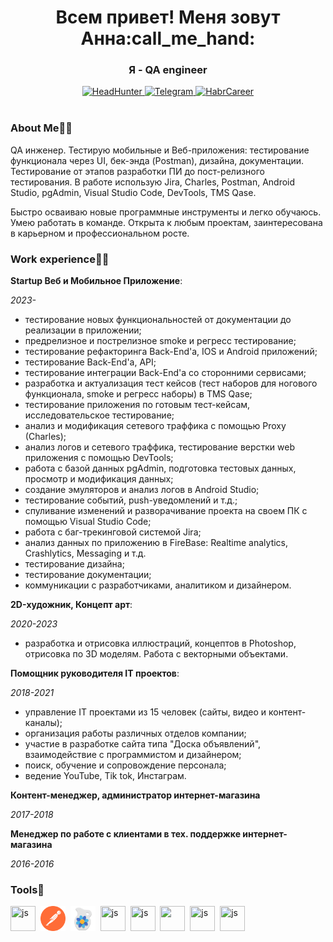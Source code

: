 <div id="header" align="center">
    <h1>Всем привет! Меня зовут Анна:call_me_hand:</h1>
    <h3>Я - QA engineer</h2>
</div>

<div id="badges" align="center">
    <a target="_blank" href="https://orel.hh.ru/resume/72abb09eff0ba369420039ed1f416531776248">
        <img src="https://img.shields.io/badge/HeadHunter-red?logo=HeadHunter&logoColor=white&style=for-the-badge" alt="HeadHunter"/>
    </a>
    <a target="_blank" href="https://t.me/vivalapanic">
        <img src="https://img.shields.io/badge/Telegram-blue?style=for-the-badge&logo=Telegram&logoColor=white"alt="Telegram"/>
    </a>
    <a target="_blank" href="https://career.habr.com/annetgd">
        <img src="https://img.shields.io/badge/HabrCareer-grey?style=for-the-badge&logo=HabrCareer&logoColor=white"alt="HabrCareer"/>
    </a>
</div>
<div align="center">
<img src="https://komarev.com/ghpvc/?username=vivalapanic&style=flat-square&color=blue" alt=""/>
</div>

### About Me:lotus_position_woman:
QA инженер. Тестирую мобильные и Веб-приложения: тестирование функционала через UI, бек-энда (Postman), дизайна, документации. Тестирование от этапов разработки ПИ до пост-релизного тестирования. В работе использую Jira, Charles, Postman, Android Studio, pgAdmin, Visual Studio Code, DevTools, TMS Qase.

Быстро осваиваю новые программные инструменты и легко обучаюсь. Умею работать в команде. Открыта к любым проектам, заинтересована в карьерном и профессиональном росте.

### Work experience:woman_technologist:
    
**Startup Веб и Мобильное Приложение**:

*2023-*
- тестирование новых функциональностей от документации до реализации в приложении;
- предрелизное и пострелизное smoke и регресс тестирование;
- тестирование рефакторинга Back-End'a, IOS и Android приложений;
- тестирование Back-End'a, API;
- тестирование интеграции Back-End'a со сторонними сервисами;
- разработка и актуализация тест кейсов (тест наборов для ногового функционала, smoke и регресс наборы) в TMS Qase;
- тестирование приложения по готовым тест-кейсам, исследовательское тестирование;
- анализ и модификация сетевого траффика с помощью Proxy (Charles);
- анализ логов и сетевого траффика, тестирование верстки web приложения с помощью DevTools;
- работа с базой данных pgAdmin, подготовка тестовых данных, просмотр и модификация данных;
- создание эмуляторов и анализ логов в Android Studio;
- тестирование событий, push-уведомлений и т.д.;
- спуливание изменений и разворачивание проекта на своем ПК с помощью Visual Studio Code;
- работа с баг-трекинговой системой Jira;
- анализ данных по приложению в FireBase: Realtime analytics, Crashlytics, Messaging и т.д.
- тестирование дизайна;
- тестирование документации;
- коммуникации с разработчиками, аналитиком и дизайнером.

**2D-художник, Концепт арт**:

*2020-2023*
- разработка и отрисовка иллюстраций, концептов в Photoshop, отрисовка по 3D моделям. Работа с векторными объектами.

**Помощник руководителя IT проектов**:

*2018-2021*
- управление IT проектами из 15 человек (сайты, видео и контент-каналы);
- организация работы различных отделов компании;
- участие в разработке сайта типа "Доска объявлений", взаимодействие с программистом и дизайнером;
- поиск, обучение и сопровождение персонала;
- ведение YouTube, Tik tok, Инстаграм.

**Контент-менеджер, администратор интернет-магазина**

*2017-2018*

**Менеджер по работе с клиентами в тех. поддержке интернет-магазина**

*2016-2016*

### Tools:toolbox:
<div id="header">
    <img src="https://cdn.jsdelivr.net/gh/devicons/devicon/icons/photoshop/photoshop-plain.svg" title="js" width="40" height="40"/>&nbsp;
    <img src="postman-icon.svg" title="js" width="40" height="40"/>&nbsp;
    <img src="charlesproxy.svg" title="js" width="40" height="40"/>&nbsp;
    <img src="https://cdn.jsdelivr.net/gh/devicons/devicon/icons/jira/jira-original-wordmark.svg" title="js" width="40" height="40"/>&nbsp;
    <img src="https://cdn.jsdelivr.net/gh/devicons/devicon/icons/confluence/confluence-original-wordmark.svg" title="js" width="40" height="40"/>&nbsp;
    <img src="https://cdn.jsdelivr.net/gh/devicons/devicon/icons/postgresql/postgresql-original-wordmark.svg" width="40" height="40"/>&nbsp;
    <img src="https://cdn.jsdelivr.net/gh/devicons/devicon/icons/mysql/mysql-original-wordmark.svg" title="js" width="40" height="40"/>&nbsp;
    <img src="https://cdn.jsdelivr.net/gh/devicons/devicon/icons/figma/figma-original.svg" title="js" width="40" height="40"/>&nbsp;
</div>
